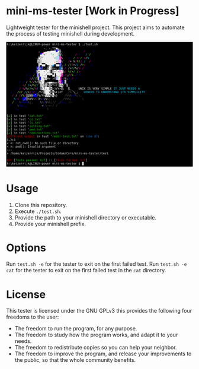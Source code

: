 # mini-ms-tester [Work in Progress]
Lightweight tester for the minishell project.
This project aims to automate the process of testing minishell during development.

![Example Image](example.png "Usage example")

# Usage
1. Clone this repository.
2. Execute `./test.sh`.
3. Provide the path to your minishell directory or executable.
4. Provide your minishell prefix.

# Options
Run `test.sh -e` for the tester to exit on the first failed test.
Run `test.sh -e cat` for the tester to exit on the first failed test in the `cat` directory.

# License
This tester is licensed under the GNU GPLv3 this provides the following four freedoms to the user:
- The freedom to run the program, for any purpose.
- The freedom to study how the program works, and adapt it to your needs.
- The freedom to redistribute copies so you can help your neighbor.
- The freedom to improve the program, and release your improvements to the public, so that the whole community benefits.
